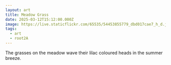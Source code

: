 ```yaml
---
layout: art
title: Meadow Grass
date: 2025-03-12T15:12:00.000Z
image: https://live.staticflickr.com/65535/54453855779_dbd017cae7_h_d.jpg
tags:
  - art
  - root2A
---
```

The grasses on the meadow wave their lilac coloured heads in the summer breeze.
